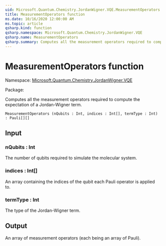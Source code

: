 ```yaml
---
uid: Microsoft.Quantum.Chemistry.JordanWigner.VQE.MeasurementOperators
title: MeasurementOperators function
ms.date: 10/16/2020 12:00:00 AM
ms.topic: article
qsharp.kind: function
qsharp.namespace: Microsoft.Quantum.Chemistry.JordanWigner.VQE
qsharp.name: MeasurementOperators
qsharp.summary: Computes all the measurement operators required to compute the expectation of a Jordan-Wigner term.
---
```


# MeasurementOperators function

Namespace: [Microsoft.Quantum.Chemistry.JordanWigner.VQE](xref:Microsoft.Quantum.Chemistry.JordanWigner.VQE)

Package: [](https://nuget.org/packages/)


Computes all the measurement operators required to compute the expectation of a Jordan-Wigner term.

```Q#
MeasurementOperators (nQubits : Int, indices : Int[], termType : Int) : Pauli[][]
```


## Input

### nQubits : Int

The number of qubits required to simulate the molecular system.


### indices : Int[]

An array containing the indices of the qubit each Pauli operator is applied to.


### termType : Int

The type of the Jordan-Wigner term.



## Output

An array of measurement operators (each being an array of Pauli).